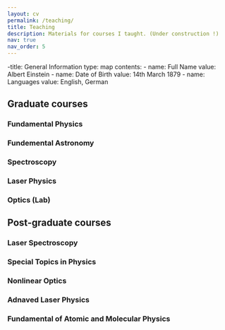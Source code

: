 ```yaml
---
layout: cv
permalink: /teaching/
title: Teaching
description: Materials for courses I taught. (Under construction !)
nav: true
nav_order: 5
---
```


-title: General Information
  type: map
  contents:
    - name: Full Name
      value: Albert Einstein
    - name: Date of Birth
      value: 14th March 1879
    - name: Languages
      value: English, German
      
## Graduate courses

### Fundamental Physics

### Fundemental Astronomy

### Spectroscopy

### Laser Physics

### Optics (Lab)


## Post-graduate courses

### Laser Spectroscopy

### Special Topics in Physics

### Nonlinear Optics

### Adnaved Laser Physics

### Fundamental of Atomic and Molecular Physics


